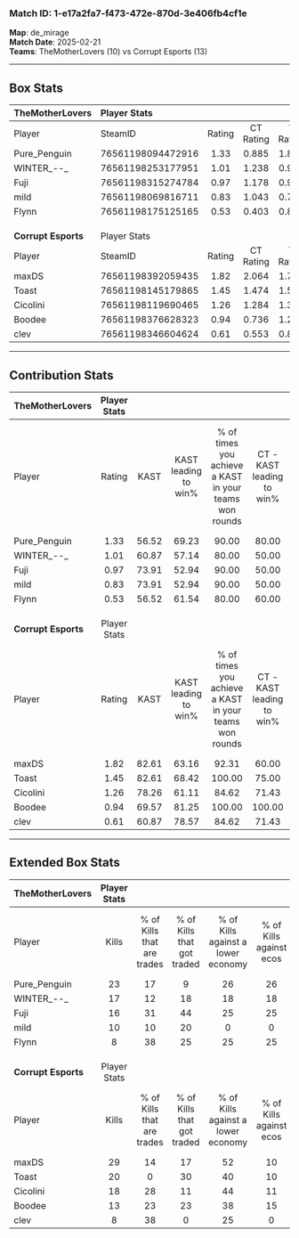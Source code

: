 ### Match ID: 1-e17a2fa7-f473-472e-870d-3e406fb4cf1e  
**Map**: de_mirage  
**Match Date**: 2025-02-21  
**Teams**: TheMotherLovers (10) vs Corrupt Esports (13)  

---  

## Box Stats  

| **TheMotherLovers** | Player Stats      |        |           |          |       |       |       |         |        |      |     |
| :- | :- | :-: | :-: | :-: | :-: | :-: | :-: | :-: | :-: | :-: | :-: |
| Player              | SteamID           | Rating | CT Rating | T Rating | KAST  |  ADR  | Kills | Assists | Deaths | K/D  | HS% |
| Pure_Penguin        | 76561198094472916 |  1.33  |   0.885   |  1.824   | 56.52 | 101.8 |  23   |    4    |   15   | 1.53 | 65  |
| WINTER_--_          | 76561198253177951 |  1.01  |   1.238   |  0.945   | 60.87 | 81.3  |  17   |    4    |   18   | 0.94 | 35  |
| Fuji                | 76561198315274784 |  0.97  |   1.178   |  0.987   | 73.91 | 69.0  |  16   |    2    |   20   | 0.80 | 56  |
| mild                | 76561198069816711 |  0.83  |   1.043   |  0.749   | 73.91 | 56.9  |  10   |    5    |   15   | 0.67 | 50  |
| Flynn               | 76561198175125165 |  0.53  |   0.403   |  0.807   | 56.52 | 59.0  |   8   |    6    |   20   | 0.40 | 62  |
|                     |                   |        |           |          |       |       |       |         |        |      |     |
|                     |                   |        |           |          |       |       |       |         |        |      |     |
|                     |                   |        |           |          |       |       |       |         |        |      |     |
| **Corrupt Esports** | Player Stats      |        |           |          |       |       |       |         |        |      |     |
| Player              | SteamID           | Rating | CT Rating | T Rating | KAST  |  ADR  | Kills | Assists | Deaths | K/D  | HS% |
| maxDS               | 76561198392059435 |  1.82  |   2.064   |  1.741   | 82.61 | 121.8 |  29   |    6    |   15   | 1.93 | 48  |
| Toast               | 76561198145179865 |  1.45  |   1.474   |  1.559   | 82.61 | 93.6  |  20   |    8    |   13   | 1.54 | 55  |
| Cicolini            | 76561198119690465 |  1.26  |   1.284   |  1.389   | 78.26 | 90.2  |  18   |    8    |   16   | 1.13 | 44  |
| Boodee              | 76561198376628323 |  0.94  |   0.736   |  1.260   | 69.57 | 65.1  |  13   |    5    |   15   | 0.87 | 46  |
| clev                | 76561198346604624 |  0.61  |   0.553   |  0.800   | 60.87 | 42.6  |   8   |    4    |   15   | 0.53 | 50  |
---  

## Contribution Stats  

| **TheMotherLovers** | Player Stats |       |                      |                                                        |                           |                                                             |                          |                                                            |
| :- | :-: | :-: | :-: | :-: | :-: | :-: | :-: | :-: |
| Player              |    Rating    | KAST  | KAST leading to win% | % of times you achieve a KAST in your teams won rounds | CT - KAST leading to win% | CT - % of times you achieve a KAST in your teams won rounds | T - KAST leading to win% | T - % of times you achieve a KAST in your teams won rounds |
| Pure_Penguin        |     1.33     | 56.52 |        69.23         |                         90.00                          |           80.00           |                            80.00                            |          62.50           |                           100.00                           |
| WINTER_--_          |     1.01     | 60.87 |        57.14         |                         80.00                          |           50.00           |                            80.00                            |          66.67           |                           80.00                            |
| Fuji                |     0.97     | 73.91 |        52.94         |                         90.00                          |           50.00           |                           100.00                            |          57.14           |                           80.00                            |
| mild                |     0.83     | 73.91 |        52.94         |                         90.00                          |           50.00           |                            80.00                            |          55.56           |                           100.00                           |
| Flynn               |     0.53     | 56.52 |        61.54         |                         80.00                          |           60.00           |                            60.00                            |          62.50           |                           100.00                           |
|                     |              |       |                      |                                                        |                           |                                                             |                          |                                                            |
|                     |              |       |                      |                                                        |                           |                                                             |                          |                                                            |
|                     |              |       |                      |                                                        |                           |                                                             |                          |                                                            |
| **Corrupt Esports** | Player Stats |       |                      |                                                        |                           |                                                             |                          |                                                            |
| Player              |    Rating    | KAST  | KAST leading to win% | % of times you achieve a KAST in your teams won rounds | CT - KAST leading to win% | CT - % of times you achieve a KAST in your teams won rounds | T - KAST leading to win% | T - % of times you achieve a KAST in your teams won rounds |
| maxDS               |     1.82     | 82.61 |        63.16         |                         92.31                          |           60.00           |                           100.00                            |          66.67           |                           85.71                            |
| Toast               |     1.45     | 82.61 |        68.42         |                         100.00                         |           75.00           |                           100.00                            |          63.64           |                           100.00                           |
| Cicolini            |     1.26     | 78.26 |        61.11         |                         84.62                          |           71.43           |                            83.33                            |          54.55           |                           85.71                            |
| Boodee              |     0.94     | 69.57 |        81.25         |                         100.00                         |          100.00           |                           100.00                            |          70.00           |                           100.00                           |
| clev                |     0.61     | 60.87 |        78.57         |                         84.62                          |           71.43           |                            83.33                            |          85.71           |                           85.71                            |
---  

## Extended Box Stats  

| **TheMotherLovers** | Player Stats |                            |                            |                                    |                         |                              |                                 |        |                             |                                     |                          |                               |                            |
| :- | :-: | :-: | :-: | :-: | :-: | :-: | :-: | :-: | :-: | :-: | :-: | :-: | :-: |
| Player              |    Kills     | % of Kills that are trades | % of Kills that got traded | % of Kills against a lower economy | % of Kills against ecos | % of Kills that are flawless | % of Kills that are close duels | Deaths | % of Deaths that get traded | % of Deaths against a lower economy | % of Deaths against ecos | % of Deaths that are flawless | % of Deaths that are close |
| Pure_Penguin        |      23      |             17             |             9              |                 26                 |           26            |              48              |                9                |   15   |              0              |                  0                  |            0             |              60               |             7              |
| WINTER_--_          |      17      |             12             |             18             |                 18                 |           18            |              53              |                6                |   18   |             28              |                 11                  |            11            |              94               |             0              |
| Fuji                |      16      |             31             |             44             |                 25                 |           25            |              50              |               19                |   20   |             25              |                 10                  |            10            |              80               |             0              |
| mild                |      10      |             10             |             20             |                 0                  |            0            |              50              |               10                |   15   |             20              |                  0                  |            0             |              53               |             13             |
| Flynn               |      8       |             38             |             25             |                 25                 |           25            |              75              |                0                |   20   |             15              |                 15                  |            15            |              70               |             10             |
|                     |              |                            |                            |                                    |                         |                              |                                 |        |                             |                                     |                          |                               |                            |
|                     |              |                            |                            |                                    |                         |                              |                                 |        |                             |                                     |                          |                               |                            |
|                     |              |                            |                            |                                    |                         |                              |                                 |        |                             |                                     |                          |                               |                            |
| **Corrupt Esports** | Player Stats |                            |                            |                                    |                         |                              |                                 |        |                             |                                     |                          |                               |                            |
| Player              |    Kills     | % of Kills that are trades | % of Kills that got traded | % of Kills against a lower economy | % of Kills against ecos | % of Kills that are flawless | % of Kills that are close duels | Deaths | % of Deaths that get traded | % of Deaths against a lower economy | % of Deaths against ecos | % of Deaths that are flawless | % of Deaths that are close |
| maxDS               |      29      |             14             |             17             |                 52                 |           10            |              79              |               10                |   15   |             20              |                 27                  |            13            |              47               |             0              |
| Toast               |      20      |             0              |             30             |                 40                 |           10            |              75              |                0                |   13   |             23              |                 23                  |            8             |              38               |             8              |
| Cicolini            |      18      |             28             |             11             |                 44                 |           11            |              67              |                0                |   16   |             25              |                 25                  |            6             |              63               |             13             |
| Boodee              |      13      |             23             |             23             |                 38                 |           15            |              69              |               15                |   15   |             20              |                 27                  |            0             |              67               |             20             |
| clev                |      8       |             38             |             0              |                 25                 |            0            |              50              |                0                |   15   |             20              |                 40                  |            13            |              53               |             7              |

